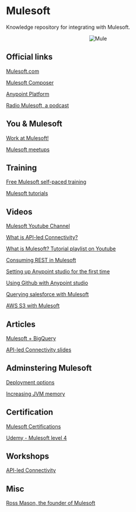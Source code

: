 # Mulesoft
Knowledge repository for integrating with Mulesoft. 

<p align="center">
  <img src="https://www.mulesoft.com/sites/default/files/MuleSoft_logo_299C_stacked_3.png?raw=true" alt="Mule"/>
</p>

## Official links

[Mulesoft.com](https://www.mulesoft.com)

[Mulesoft Composer](https://www.mulesoft.com/platform/api/no-code-integration-tool)

[Anypoint Platform](https://anypoint.mulesoft.com/login/)

[Radio Mulesoft, a podcast](https://podcasts.apple.com/be/podcast/radio-mulesoft/id1498103178)

## You & Mulesoft

[Work at Mulesoft!](https://www.mulesoft.com/careers)

[Mulesoft meetups](https://meetups.mulesoft.com)

## Training

[Free Mulesoft self-paced training](https://training.mulesoft.com/course-catalog?results=true&courseFormat=Self-paced)

[Mulesoft tutorials](https://developer.mulesoft.com/tutorials-and-howtos)

## Videos

[Mulesoft Youtube Channel](https://www.youtube.com/user/mulesoftvids)

[What is API-led Connectivity?](https://www.youtube.com/watch?v=WYociWuCInE)

[What is Mulesoft? Tutorial playlist on Youtube](https://www.youtube.com/watch?v=lRpJtMfa4zs&list=PLfEAetjBY9s5gywT2hC95rnZaW5CEZis-)

[Consuming REST in Mulesoft](https://www.youtube.com/watch?v=fLJnezzVU4s)

[Setting up Anypoint studio for the first time](https://www.youtube.com/watch?v=cZUw2T0D7PU)

[Using Github with Anypoint studio](https://www.youtube.com/watch?v=35fHx23zjP0)

[Querying salesforce with Mulesoft](https://www.youtube.com/watch?v=TeAHUjILPJA)

[AWS S3 with Mulesoft](https://www.youtube.com/watch?v=VlPmg2lVvzM)

## Articles

[Mulesoft + BigQuery](https://www.apisero.com/mulesoft-bigquery-series-2/)

[API-led Connectivity slides](https://www.slideshare.net/mulesoft/transform-your-business-with-apiled-connectivity)

## Adminstering Mulesoft

[Deployment options](https://docs.mulesoft.com/runtime-manager/deployment-strategies#cloudhub-deployments)

[Increasing JVM memory](https://help.mulesoft.com/s/article/Increasing-JVM-memory-heap-in-Anypoint-Studio-to-avoid-OutOfMemory-issues)

## Certification

[Mulesoft Certifications](https://training.mulesoft.com/certification)

[Udemy - Mulesoft level 4](https://www.udemy.com/course/mulesoft-certified-developer-mule-4/)

## Workshops

[API-led Connectivity](http://workshop.tools.mulesoft.com/modules/)

## Misc

[Ross Mason, the founder of Mulesoft](https://www.forbes.com/sites/stuartanderson/2016/06/04/ross-mason-immigrant-founder-of-1-5-billion-mulesoft-on-job-market-and-managing-a-global-company/?sh=608acfc547e3)


